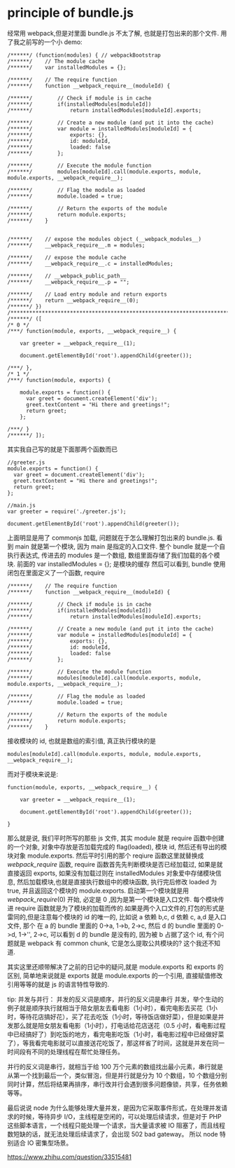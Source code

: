 # principle of bundle.js

经常用 webpack,但是对里面 bundle.js 不太了解, 也就是打包出来的那个文件.
用了我之前写的一个小 demo:
```
/******/ (function(modules) { // webpackBootstrap
/******/ 	// The module cache
/******/ 	var installedModules = {};

/******/ 	// The require function
/******/ 	function __webpack_require__(moduleId) {

/******/ 		// Check if module is in cache
/******/ 		if(installedModules[moduleId])
/******/ 			return installedModules[moduleId].exports;

/******/ 		// Create a new module (and put it into the cache)
/******/ 		var module = installedModules[moduleId] = {
/******/ 			exports: {},
/******/ 			id: moduleId,
/******/ 			loaded: false
/******/ 		};

/******/ 		// Execute the module function
/******/ 		modules[moduleId].call(module.exports, module, module.exports, __webpack_require__);

/******/ 		// Flag the module as loaded
/******/ 		module.loaded = true;

/******/ 		// Return the exports of the module
/******/ 		return module.exports;
/******/ 	}


/******/ 	// expose the modules object (__webpack_modules__)
/******/ 	__webpack_require__.m = modules;

/******/ 	// expose the module cache
/******/ 	__webpack_require__.c = installedModules;

/******/ 	// __webpack_public_path__
/******/ 	__webpack_require__.p = "";

/******/ 	// Load entry module and return exports
/******/ 	return __webpack_require__(0);
/******/ })
/************************************************************************/
/******/ ([
/* 0 */
/***/ function(module, exports, __webpack_require__) {

	var greeter = __webpack_require__(1);

	document.getElementById('root').appendChild(greeter());

/***/ },
/* 1 */
/***/ function(module, exports) {

	module.exports = function() {
	  var greet = document.createElement('div');
	  greet.textContent = "Hi there and greetings!";
	  return greet;
	};

/***/ }
/******/ ]);
```
其实我自己写的就是下面那两个函数而已
```
//greeter.js
module.exports = function() {
  var greet = document.createElement('div');
  greet.textContent = "Hi there and greetings!";
  return greet;
};

//main.js
var greeter = require('./greeter.js');

document.getElementById('root').appendChild(greeter());
```
上面明显是用了 commonjs 加载, 问题就在于怎么理解打包出来的 bundle.js. 看到 main 就是第一个模块, 因为 main 是指定的入口文件.
整个 bundle 就是一个自执行表达式, 传进去的 modules 是一个数组, 数组里面存储了我们加载的各个模块. 前面的 var installedModules = {}; 是模块的缓存
然后可以看到, bundle 使用闭包在里面定义了一个函数, require
```
/******/ 	// The require function
/******/ 	function __webpack_require__(moduleId) {

/******/ 		// Check if module is in cache
/******/ 		if(installedModules[moduleId])
/******/ 			return installedModules[moduleId].exports;

/******/ 		// Create a new module (and put it into the cache)
/******/ 		var module = installedModules[moduleId] = {
/******/ 			exports: {},
/******/ 			id: moduleId,
/******/ 			loaded: false
/******/ 		};

/******/ 		// Execute the module function
/******/ 		modules[moduleId].call(module.exports, module, module.exports, __webpack_require__);

/******/ 		// Flag the module as loaded
/******/ 		module.loaded = true;

/******/ 		// Return the exports of the module
/******/ 		return module.exports;
/******/ 	}
```
接收模块的 id, 也就是数组的索引值, 真正执行模块的是
```
modules[moduleId].call(module.exports, module, module.exports, __webpack_require__);
```
而对于模块来说是:
```
function(module, exports, __webpack_require__) {

	var greeter = __webpack_require__(1);

	document.getElementById('root').appendChild(greeter());

}
```
那么就是说, 我们平时所写的那些 js 文件, 其实 module 就是 require 函数中创建的一个对象, 对象中存放是否加载完成的 flag(loaded), 模块 id, 然后还有导出的模块对象 module.exports.
然后平时引用的那个 reqiure 函数这里就替换成 _webpack_require_ 函数, require 函数首先先判断模块是否已经加载过, 如果是就直接返回 exports, 如果没有加载过则在 installedModules 对象爱中存储模块信息, 然后加载模块,也就是直接执行数组中的模块函数, 执行完后修改 loaded 为 true, 并且返回这个模块的 module.exports. 
启动第一个模块就是用 _webpack_require_(0) 开始, 必定是 0 ,因为是第一个模块是入口文件.
每个模块传进 require 函数就是为了模块的加载而传的.如果是两个入口文件的,打包的形式是雷同的,但是注意每个模块的 id 的唯一的, 比如说 a 依赖 b,c, d 依赖 c, a,d 是入口文件, 那个
在 a 的 bundle 里面的 0->a, 1->b, 2->c, 然后 d 的 bundle 里面的 0->d, 1->'', 2->c, 可以看到 d 的 bundle 是没有的, 因为被 b 占据了这个 id, 有个问题就是 webpack 有 common chunk, 它是怎么提取公共模块的? 这个我还不知道.

其实这里还顺带解决了之前的日记中的疑问,就是 module.exports 和 exports 的区别, 简单地来说就是 exports 就是 module.exports 的一个引用, 直接赋值修改引用等等的就是 js 的语言特性导致的. 



tip:
并发与并行：
并发的反义词是顺序，并行的反义词是串行
并发，举个生动的例子就是顺序执行就相当于陪女朋友去看电影（1小时），看完电影去买花（1小时，等待花店搞好花），买了花去吃饭（1小时，等待饭店做好菜），但是如果是并发那么就是陪女朋友看电影（1小时），打电话给花店送花（0.5 小时，看电影过程中已经搞好了）到吃饭的地方，看完电影吃饭（1小时，看电影过程中已经做好菜了），等我看完电影就可以直接送花吃饭了，那这样省了时间，这就是并发在同一时间段有不同的处理线程在帮忙处理任务。

并行的反义词是串行，就相当于给 100 万个元素的数组找出最小元素，串行就是从第一个找到最后一个，类似冒泡，但是并行就是分为 10 个数组，10 个数组分别同时计算，然后将结果再排序，串行改并行会遇到很多问题像锁，共享，任务依赖等等。

最后说说 node 为什么能够处理大量并发，是因为它采取事件形式，在处理并发请求的时候，等待异步 I/O，主线程是空闲的，可以处理后续请求，但是对于 PHP 这些脚本语言，一个线程只能处理一个请求，当大量请求被 IO 阻塞了，而且线程数短缺的话，就无法处理后续请求了，会出现 502 bad gateway。
所以 node 特别适合 IO 密集型场景。

https://www.zhihu.com/question/33515481
